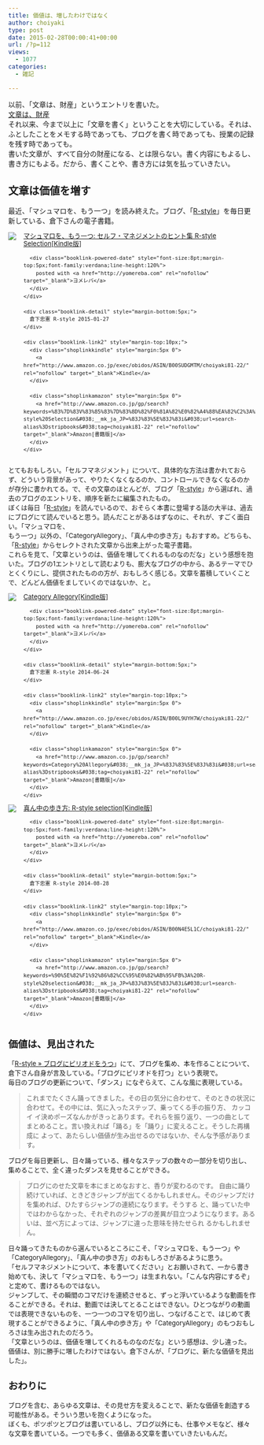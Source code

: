 ```yaml
---
title: 価値は、増したわけではなく
author: choiyaki
type: post
date: 2015-02-28T00:00:41+00:00
url: /?p=112
views:
  - 1077
categories:
  - 雑記

---
```

以前、「文章は、財産」というエントリを書いた。  
[文章は、財産][1]  
それ以来、今まで以上に「文章を書く」ということを大切にしている。それは、ふとしたことをメモする時であっても、ブログを書く時であっても、授業の記録を残す時であっても。  
書いた文章が、すべて自分の財産になる、とは限らない。書く内容にもよるし、書き方にもよる。だから、書くことや、書き方には気を払っていきたい。

## 文章は価値を増す

最近、「マシュマロを、もう一つ」を読み終えた。ブログ、「[R-style][2]」を毎日更新している、倉下さんの電子書籍。

<div class="booklink-box" style="text-align:left;padding-bottom:20px;font-size:small;/zoom: 1;overflow: hidden;">
  <div class="booklink-image" style="float:left;margin:0 15px 10px 0;">
    <a href="http://www.amazon.co.jp/exec/obidos/asin/B00SUDGMTM/choiyaki81-22/" name="booklink" rel="nofollow" target="_blank"><img src="https://i0.wp.com/ecx.images-amazon.com/images/I/41ujnYW7RqL._SL160_.jpg?w=660" style="border: none;" data-recalc-dims="1" /></a>
  </div>
  
  <div class="booklink-info" style="line-height:120%;/zoom: 1;overflow: hidden;">
    <div class="booklink-name" style="margin-bottom:10px;line-height:120%">
      <a href="http://www.amazon.co.jp/exec/obidos/asin/B00SUDGMTM/choiyaki81-22/" name="booklink" rel="nofollow" target="_blank">マシュマロを、もう一つ: セルフ・マネジメントのヒント集 R-style Selection[Kindle版]</a></p> 
      
      <div class="booklink-powered-date" style="font-size:8pt;margin-top:5px;font-family:verdana;line-height:120%">
        posted with <a href="http://yomereba.com" rel="nofollow" target="_blank">ヨメレバ</a>
      </div>
    </div>
    
    <div class="booklink-detail" style="margin-bottom:5px;">
      倉下忠憲 R-style 2015-01-27
    </div>
    
    <div class="booklink-link2" style="margin-top:10px;">
      <div class="shoplinkkindle" style="margin:5px 0">
        <a href="http://www.amazon.co.jp/exec/obidos/ASIN/B00SUDGMTM/choiyaki81-22/" rel="nofollow" target="_blank">Kindle</a>
      </div>
      
      <div class="shoplinkamazon" style="margin:5px 0">
        <a href="http://www.amazon.co.jp/gp/search?keywords=%83%7D%83V%83%85%83%7D%83%8D%82%F0%81A%82%E0%82%A4%88%EA%82%C2%3A%20%83Z%83%8B%83t%81E%83%7D%83l%83W%83%81%83%93%83g%82%CC%83q%83%93%83g%8FW%20R-style%20Selection&#038;__mk_ja_JP=%83J%83%5E%83J%83i&#038;url=search-alias%3Dstripbooks&#038;tag=choiyaki81-22" rel="nofollow" target="_blank">Amazon[書籍版]</a>
      </div>
    </div>
  </div>
  
  <div class="booklink-footer" style="clear: left">
  </div>
</div>

とてもおもしろい。「セルフマネジメント」について、具体的な方法は書かれておらず、どういう背景があって、やりたくなくなるのか、コントロールできなくなるのかが存分に書かれてる。で、その文章のほとんどが、ブログ「[R-style][2]」から選ばれ、過去のブログのエントリを、順序を新たに編集されたもの。  
ぼくは毎日「[R-style][2]」を読んでいるので、おそらく本書に登場する話の大半は、過去にブログにて読んでいると思う。読んだことがあるはずなのに、それが、すごく面白い。「マシュマロを、  
もう一つ」以外の、「CategoryAllegory」、「真ん中の歩き方」もおすすめ。どちらも、「[R-style][2]」からセレクトされた文章から出来上がった電子書籍。  
これらを見て、「文章というのは、価値を増してくれるものなのだな」という感想を抱いた。ブログの1エントリとして読むよりも、膨大なブログの中から、あるテーマでひとくくりにし、提供されたものの方が、おもしろく感じる。文章を蓄積していくことで、どんどん価値をましていくのではないか、と。

<div class="booklink-box" style="text-align:left;padding-bottom:20px;font-size:small;/zoom: 1;overflow: hidden;">
  <div class="booklink-image" style="float:left;margin:0 15px 10px 0;">
    <a href="http://www.amazon.co.jp/exec/obidos/asin/B00L9UYH7W/choiyaki81-22/" name="booklink" rel="nofollow" target="_blank"><img src="https://i1.wp.com/ecx.images-amazon.com/images/I/41Cht0Cn8mL._SL160_.jpg?w=660" style="border: none;" data-recalc-dims="1" /></a>
  </div>
  
  <div class="booklink-info" style="line-height:120%;/zoom: 1;overflow: hidden;">
    <div class="booklink-name" style="margin-bottom:10px;line-height:120%">
      <a href="http://www.amazon.co.jp/exec/obidos/asin/B00L9UYH7W/choiyaki81-22/" name="booklink" rel="nofollow" target="_blank">Category Allegory[Kindle版]</a></p> 
      
      <div class="booklink-powered-date" style="font-size:8pt;margin-top:5px;font-family:verdana;line-height:120%">
        posted with <a href="http://yomereba.com" rel="nofollow" target="_blank">ヨメレバ</a>
      </div>
    </div>
    
    <div class="booklink-detail" style="margin-bottom:5px;">
      倉下忠憲 R-style 2014-06-24
    </div>
    
    <div class="booklink-link2" style="margin-top:10px;">
      <div class="shoplinkkindle" style="margin:5px 0">
        <a href="http://www.amazon.co.jp/exec/obidos/ASIN/B00L9UYH7W/choiyaki81-22/" rel="nofollow" target="_blank">Kindle</a>
      </div>
      
      <div class="shoplinkamazon" style="margin:5px 0">
        <a href="http://www.amazon.co.jp/gp/search?keywords=Category%20Allegory&#038;__mk_ja_JP=%83J%83%5E%83J%83i&#038;url=search-alias%3Dstripbooks&#038;tag=choiyaki81-22" rel="nofollow" target="_blank">Amazon[書籍版]</a>
      </div>
    </div>
  </div>
  
  <div class="booklink-footer" style="clear: left">
  </div>
</div>

<div class="booklink-box" style="text-align:left;padding-bottom:20px;font-size:small;/zoom: 1;overflow: hidden;">
  <div class="booklink-image" style="float:left;margin:0 15px 10px 0;">
    <a href="http://www.amazon.co.jp/exec/obidos/asin/B00N4E5L1C/choiyaki81-22/" name="booklink" rel="nofollow" target="_blank"><img src="https://i1.wp.com/ecx.images-amazon.com/images/I/41ChoZo2L5L._SL160_.jpg?w=660" style="border: none;" data-recalc-dims="1" /></a>
  </div>
  
  <div class="booklink-info" style="line-height:120%;/zoom: 1;overflow: hidden;">
    <div class="booklink-name" style="margin-bottom:10px;line-height:120%">
      <a href="http://www.amazon.co.jp/exec/obidos/asin/B00N4E5L1C/choiyaki81-22/" name="booklink" rel="nofollow" target="_blank">真ん中の歩き方: R-style selection[Kindle版]</a></p> 
      
      <div class="booklink-powered-date" style="font-size:8pt;margin-top:5px;font-family:verdana;line-height:120%">
        posted with <a href="http://yomereba.com" rel="nofollow" target="_blank">ヨメレバ</a>
      </div>
    </div>
    
    <div class="booklink-detail" style="margin-bottom:5px;">
      倉下忠憲 R-style 2014-08-28
    </div>
    
    <div class="booklink-link2" style="margin-top:10px;">
      <div class="shoplinkkindle" style="margin:5px 0">
        <a href="http://www.amazon.co.jp/exec/obidos/ASIN/B00N4E5L1C/choiyaki81-22/" rel="nofollow" target="_blank">Kindle</a>
      </div>
      
      <div class="shoplinkamazon" style="margin:5px 0">
        <a href="http://www.amazon.co.jp/gp/search?keywords=%90%5E%82%F1%92%86%82%CC%95%E0%82%AB%95%FB%3A%20R-style%20selection&#038;__mk_ja_JP=%83J%83%5E%83J%83i&#038;url=search-alias%3Dstripbooks&#038;tag=choiyaki81-22" rel="nofollow" target="_blank">Amazon[書籍版]</a>
      </div>
    </div>
  </div>
  
  <div class="booklink-footer" style="clear: left">
  </div>
</div>

## 価値は、見出された

「[R-style &#187; ブログにピリオドをうつ][3]」にて、ブログを集め、本を作ることについて、倉下さん自身が言及している。「ブログにピリオドを打つ」という表現で。  
毎日のブログの更新について、「ダンス」になぞらえて、こんな風に表現している。

> これまでたくさん踊ってきました。その日の気分に合わせて、そのときの状況に合わせて。その中には、気に入ったステップ、乗ってくる手の振り方、 カッコイ イ決めポーズなんかがきっとあります。それらを振り返り、一つの曲としてまとめること。言い換えれば「踊る」を「踊り」に変えること。そうした再構成に よって、あたらしい価値が生み出せるのではないか、そんな予感があります。

ブログを毎日更新し、日々踊っている、様々なステップの数々の一部分を切り出し、集めることで、全く違ったダンスを見せることができる。

> ブログにのせた文章を本にまとめなおすと、香りが変わるのです。 自由に踊り続けていれば、ときどきジャンプが出てくるかもしれません。そのジャンプだけを集めれば、ひたすらジャンプの連続になります。そうする と、踊っていた中ではわからなかった、それぞれのジャンプの差異が目立つようになります。あるいは、並べ方によっては、ジャンプに違った意味を持たせられ るかもしれません。

日々踊ってきたものから選んでいるところにこそ、「マシュマロを、もう一つ」や「CategoryAllegory」、「真ん中の歩き方」のおもしろさがあるように思う。  
「セルフマネジメントについて、本を書いてください」とお願いされて、一から書き始めても、決して「マシュマロを、もう一つ」は生まれない。「こんな内容にするぞ」と定めて、書けるものではない。  
ジャンプして、その瞬間のコマだけを連続させると、ずっと浮いているような動画を作ることができる。それは、動画では決してとることはできない。ひとつながりの動画では表現できないものを、一つ一つのコマを切り出し、つなげることで、はじめて表現することができるように、「真ん中の歩き方」や「CategoryAllegory」のもつおもしろさは生み出されたのだろう。  
「文章というのは、価値を増してくれるものなのだな」という感想は、少し違った。価値は、別に勝手に増したわけではない。倉下さんが、「ブログに、新たな価値を見出した」。

## おわりに

ブログを含む、あらゆる文章は、その見せ方を変えることで、新たな価値を創造する可能性がある。そういう思いを抱くようになった。  
ぼくも、ポツポツとブログは書いているし、ブログ以外にも、仕事やメモなど、様々な文章を書いている。一つでも多く、価値ある文章を書いていきたいもんだ。

 [1]: https://choiyaki.com/?p=114 "文章は、財産 - iPhoneと本と数学となんやかんやと"
 [2]: http://rashita.net/blog/ "R-style"
 [3]: http://rashita.net/blog/?p=15502 "R-style &#187; ブログにピリオドをうつ"